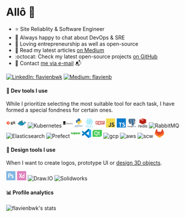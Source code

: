 # Allô 👋

- ⭐ Site Reliablity & Software Engineer
- 💬 Always happy to chat about DevOps & SRE
- 🌱 Loving entrepreneurship as well as open-source
- 📕 Read my latest articles [on Medium](https://links.berwick.fr/me-medium)
- :octocat: Check my latest open-source projects [on GitHub](https://github.com/flavienbwk?tab=repositories)
- 💼  Contact [me via e-mail](https://berwick.fr/en#contact) 📬

[![LinkedIn: flavienbwk](https://img.shields.io/badge/-Flavien%20Berwick-blue?style=flat-square&logo=Linkedin&logoColor=white&link=https://www.linkedin.com/in/flavienb/)](https://links.berwick.fr/me-ldkn)
[![Medium: flavienb](https://img.shields.io/badge/-@flavienb-black?style=flat-square&amp;labelColor=black&amp;logo=Medium&amp)](https://links.berwick.fr/me-medium)

<h4>🚀 Dev tools I use</h4>

While I prioritize selecting the most suitable tool for each task, I have formed a special fondness for certain ones.

<p align="left">
<img src="https://raw.githubusercontent.com/devicons/devicon/master/icons/git/git-original-wordmark.svg" alt="git" width="25" height="25" />
<img src="https://raw.githubusercontent.com/devicons/devicon/master/icons/docker/docker-original.svg" alt="Docker" width="25" height="25" />
<img src="https://www.vectorlogo.zone/logos/kubernetes/kubernetes-icon.svg" alt="Kubernetes" width="25" height="25" />
<img src="https://raw.githubusercontent.com/devicons/devicon/master/icons/ubuntu/ubuntu-plain-wordmark.svg" alt="ubuntu" width="25" height="25" />
<img src="https://raw.githubusercontent.com/devicons/devicon/master/icons/python/python-original-wordmark.svg" alt="python" width="25" height="25" />
<img src="https://raw.githubusercontent.com/devicons/devicon/master/icons/react/react-original-wordmark.svg" alt="react" width="25" height="25" />
<img src="https://raw.githubusercontent.com/devicons/devicon/master/icons/npm/npm-original-wordmark.svg" alt="npm" width="25" height="25" />
<img src="https://raw.githubusercontent.com/devicons/devicon/master/icons/javascript/javascript-original.svg" alt="javascript" width="25" height="25" />
<img src="https://raw.githubusercontent.com/devicons/devicon/master/icons/typescript/typescript-original.svg" alt="typescript" width="25" height="25" />
<img src="https://raw.githubusercontent.com/devicons/devicon/master/icons/postgresql/postgresql-original-wordmark.svg" alt="PostgreSQL" width="25" height="25" />
<img src="https://raw.githubusercontent.com/devicons/devicon/master/icons/redis/redis-original-wordmark.svg" title="Redis" alt="redis" width="25" height="25" />
<img src="https://cdn.worldvectorlogo.com/logos/rabbitmq.svg" title="RabbitMQ" alt="RabbitMQ" width="25" height="25" />
<img src="https://cdn.worldvectorlogo.com/logos/elasticsearch.svg" title="Elasticsearch" alt="Elasticsearch" width="25" height="25" />
<img src="https://speeload.com/uploads/vzpROhPSto.png" title="Prefect" alt="Prefect" width="25" height="25" />
<img src="https://raw.githubusercontent.com/devicons/devicon/master/icons/nginx/nginx-original.svg" alt="nginx" width="25" height="25" />
<img src="https://raw.githubusercontent.com/devicons/devicon/master/icons/vscode/vscode-original.svg" alt="VSCode" width="25" height="25" />
<img src="https://raw.githubusercontent.com/devicons/devicon/master/icons/qt/qt-original.svg" title="Qt" alt="Qt" width="25" height="25" />
<img src="https://www.vectorlogo.zone/logos/google_cloud/google_cloud-icon.svg" title="Google Cloud Platform" alt="gcp" width="25" height="25" />
<img src="https://avatars.githubusercontent.com/u/2232217?s=200&v=4" title="AWS" alt="aws" width="25" height="25" />
<img src="https://www.scaleway.com/favicon/favicon.svg" title="Scaleway" alt="scw" width="25" height="25" />
<img src="https://raw.githubusercontent.com/devicons/devicon/master/icons/gitlab/gitlab-original.svg" alt="GitLab" width="25" height="25" />
</p>

<h4>🎨 Design tools I use</h4>

When I want to create logos, prototype UI or [design 3D objects](https://art.berwick.fr/designs/).

<p align="left">
<img src="https://raw.githubusercontent.com/devicons/devicon/master/icons/photoshop/photoshop-plain.svg" title="Photoshop" alt="Photoshop" width="25" height="25" />
<img src="https://raw.githubusercontent.com/devicons/devicon/master/icons/xd/xd-plain.svg" title="Adobe XD" alt="Adobe XD" width="25" height="25" />
<img src="https://app.diagrams.net/images/apple-touch-icon.png" title="Draw.IO" alt="Draw.IO" width="25" height="25" />
<img src="https://icon-library.com/images/solidworks-icon/solidworks-icon-25.jpg" title="Solidworks" alt="Solidworks" width="25" height="25" />
</p>
  
<h4>📊 Profile analytics</h4>

![flavienbwk's stats](https://github-readme-stats.vercel.app/api?username=flavienbwk&show_icons=true&theme=default&bg_color=30,f7f7f7,d1d1d1&title_color=4b495c&text_color=707070&border_color=f0f0f0&icon_color=636363&border_radius=0&count_private=true)

